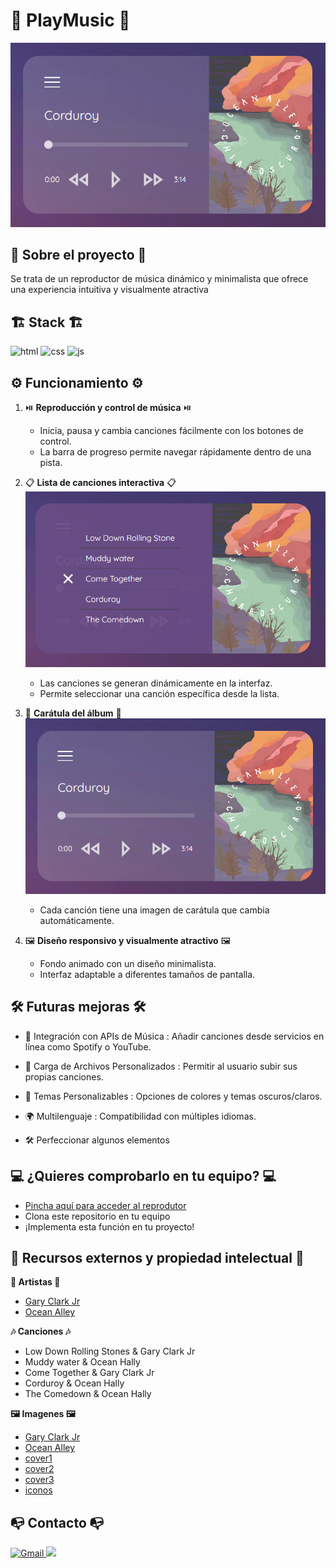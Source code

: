 # 🎸 PlayMusic 🎸

![Imagen de la aplicación convirtiendo de Celsius a Fahrenheit](./img/Captura1.png)

## 📜 Sobre el proyecto 📜

Se trata de un reproductor de música dinámico y minimalista que ofrece una experiencia intuitiva y visualmente atractiva 

## 🏗️ Stack 🏗️

![html](https://img.shields.io/badge/html5-orange?logo=html5) ![css](https://img.shields.io/badge/CSS3-blue?logo=CSS3) ![js](https://img.shields.io/badge/JavaScript-yellow?logo=JavaScript) 

## ⚙️ Funcionamiento ⚙️

1. ⏯️ **Reproducción y control de música** ⏯️ 
   - Inicia, pausa y cambia canciones fácilmente con los botones de control.
   - La barra de progreso permite navegar rápidamente dentro de una pista.

2. 📋 **Lista de canciones interactiva** 📋  
![Imagen de la aplicación convirtiendo de Celsius a Fahrenheit](./img/Captura2.png)
   - Las canciones se generan dinámicamente en la interfaz.
   - Permite seleccionar una canción específica desde la lista.

3. 🎴 **Carátula del álbum** 🎴
![Imagen de la aplicación convirtiendo de Celsius a Fahrenheit](./img/Captura1.png)
   - Cada canción tiene una imagen de carátula que cambia automáticamente.

4. 🖼️ **Diseño responsivo y visualmente atractivo** 🖼️
   - Fondo animado con un diseño minimalista.
   - Interfaz adaptable a diferentes tamaños de pantalla.

## 🛠️ Futuras mejoras 🛠️

- 🚀 Integración con APIs de Música : Añadir canciones desde servicios en línea como Spotify o YouTube.

- 📂 Carga de Archivos Personalizados : Permitir al usuario subir sus propias canciones.

- 🎨 Temas Personalizables : Opciones de colores y temas oscuros/claros.

- 🌍 Multilenguaje : Compatibilidad con múltiples idiomas.

- 🛠️ Perfeccionar algunos elementos

## 💻 ¿Quieres comprobarlo en tu equipo? 💻

- [Pincha aquí para acceder al reprodutor](https://abrahamgalvezv.github.io/PlayMusic/)
- Clona este repositorio en tu equipo
- ¡Implementa esta función en tu proyecto! 

## 💼 Recursos externos y propiedad intelectual 💼

**🎤 Artistas 🎤**

- [Gary Clark Jr](https://open.spotify.com/intl-es/artist/01aC2ikO4Xgb2LUpf9JfKp) 
- [Ocean Alley](https://open.spotify.com/intl-es/artist/18lpwfiys4GtdHWNUu9qQr)

**🎶 Canciones 🎶**

- Low Down Rolling Stones & Gary Clark Jr
- Muddy water & Ocean Hally
- Come Together & Gary Clark Jr
- Corduroy & Ocean Hally
- The Comedown & Ocean Hally 

**🖼️ Imagenes 🖼️**

- [Gary Clark Jr](https://www.instagram.com/garyclarkjr/?hl=es)
- [Ocean Alley](https://whenthehornblows.com/content/2023/7/3/live-review-ocean-alley-troxy-london-30062023)
- [cover1](https://pixabay.com/es/illustrations/instrumento-m%C3%BAsica-guitarra-musical-3888684/)
- [cover2](https://pixabay.com/es/illustrations/guitarra-instrumento-m%C3%BAsica-8343666/)
- [cover3](https://pixabay.com/es/illustrations/ai-generado-ni%C3%B1a-cantante-concierto-8586140/)
- [iconos](https://iconos8.es/)


## 📭 Contacto 📭

<a href="mailto:abraham.galvez.vives@gmail.com">
  <img src="https://img.shields.io/badge/Gmail-C6362C?style=for-the-badge&logo=gmail&logoColor=white" alt="Gmail" target="_blank" />
</a>
<a href="https://www.linkedin.com/in/abraham-galvez-vives/" target="_blank"><img src="https://img.shields.io/badge/-LinkedIn-%230077B5?style=for-the-badge&logo=linkedin&logoColor=white" target="_blank"></a> 
</p>